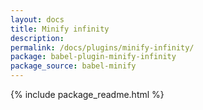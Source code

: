 ```yaml
---
layout: docs
title: Minify infinity
description:
permalink: /docs/plugins/minify-infinity/
package: babel-plugin-minify-infinity
package_source: babel-minify
---
```


{% include package_readme.html %}
